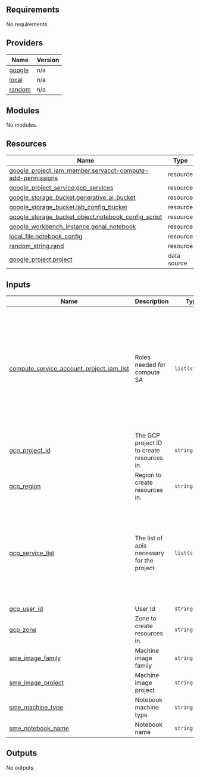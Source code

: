 ## Requirements

No requirements.

## Providers

| Name | Version |
|------|---------|
| <a name="provider_google"></a> [google](#provider\_google) | n/a |
| <a name="provider_local"></a> [local](#provider\_local) | n/a |
| <a name="provider_random"></a> [random](#provider\_random) | n/a |

## Modules

No modules.

## Resources

| Name | Type |
|------|------|
| [google_project_iam_member.servacct-compute-add-permissions](https://registry.terraform.io/providers/hashicorp/google/latest/docs/resources/project_iam_member) | resource |
| [google_project_service.gcp_services](https://registry.terraform.io/providers/hashicorp/google/latest/docs/resources/project_service) | resource |
| [google_storage_bucket.generative_ai_bucket](https://registry.terraform.io/providers/hashicorp/google/latest/docs/resources/storage_bucket) | resource |
| [google_storage_bucket.lab_config_bucket](https://registry.terraform.io/providers/hashicorp/google/latest/docs/resources/storage_bucket) | resource |
| [google_storage_bucket_object.notebook_config_script](https://registry.terraform.io/providers/hashicorp/google/latest/docs/resources/storage_bucket_object) | resource |
| [google_workbench_instance.genai_notebook](https://registry.terraform.io/providers/hashicorp/google/latest/docs/resources/workbench_instance) | resource |
| [local_file.notebook_config](https://registry.terraform.io/providers/hashicorp/local/latest/docs/resources/file) | resource |
| [random_string.rand](https://registry.terraform.io/providers/hashicorp/random/latest/docs/resources/string) | resource |
| [google_project.project](https://registry.terraform.io/providers/hashicorp/google/latest/docs/data-sources/project) | data source |

## Inputs

| Name | Description | Type | Default | Required |
|------|-------------|------|---------|:--------:|
| <a name="input_compute_service_account_project_iam_list"></a> [compute\_service\_account\_project\_iam\_list](#input\_compute\_service\_account\_project\_iam\_list) | Roles needed for compute SA | `list(string)` | <pre>[<br/>  "roles/aiplatform.admin",<br/>  "roles/artifactregistry.admin",<br/>  "roles/bigquery.admin",<br/>  "roles/cloudbuild.builds.editor",<br/>  "roles/cloudbuild.integrations.editor",<br/>  "roles/cloudfunctions.admin",<br/>  "roles/iam.serviceAccountAdmin",<br/>  "roles/notebooks.admin",<br/>  "roles/pubsub.admin",<br/>  "roles/resourcemanager.projectIamAdmin",<br/>  "roles/storage.admin"<br/>]</pre> | no |
| <a name="input_gcp_project_id"></a> [gcp\_project\_id](#input\_gcp\_project\_id) | The GCP project ID to create resources in. | `string` | n/a | yes |
| <a name="input_gcp_region"></a> [gcp\_region](#input\_gcp\_region) | Region to create resources in. | `string` | n/a | yes |
| <a name="input_gcp_service_list"></a> [gcp\_service\_list](#input\_gcp\_service\_list) | The list of apis necessary for the project | `list(string)` | <pre>[<br/>  "aiplatform.googleapis.com",<br/>  "artifactregistry.googleapis.com",<br/>  "bigquery.googleapis.com",<br/>  "cloudbuild.googleapis.com",<br/>  "cloudresourcemanager.googleapis.com",<br/>  "compute.googleapis.com",<br/>  "containerregistry.googleapis.com",<br/>  "iam.googleapis.com",<br/>  "notebooks.googleapis.com"<br/>]</pre> | no |
| <a name="input_gcp_user_id"></a> [gcp\_user\_id](#input\_gcp\_user\_id) | User Id | `string` | n/a | yes |
| <a name="input_gcp_zone"></a> [gcp\_zone](#input\_gcp\_zone) | Zone to create resources in. | `string` | n/a | yes |
| <a name="input_sme_image_family"></a> [sme\_image\_family](#input\_sme\_image\_family) | Machine image family | `string` | `"tf-latest-cpu"` | no |
| <a name="input_sme_image_project"></a> [sme\_image\_project](#input\_sme\_image\_project) | Machine image project | `string` | `"deeplearning-platform-release"` | no |
| <a name="input_sme_machine_type"></a> [sme\_machine\_type](#input\_sme\_machine\_type) | Notebook machine type | `string` | `"e2-standard-2"` | no |
| <a name="input_sme_notebook_name"></a> [sme\_notebook\_name](#input\_sme\_notebook\_name) | Notebook name | `string` | `"generative-ai-jupyterlab"` | no |

## Outputs

No outputs.
